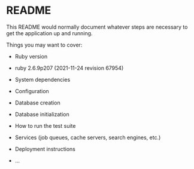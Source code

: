 # README

This README would normally document whatever steps are necessary to get the
application up and running.

Things you may want to cover:

* Ruby version
- ruby 2.6.9p207 (2021-11-24 revision 67954)
* System dependencies

* Configuration

* Database creation

* Database initialization

* How to run the test suite

* Services (job queues, cache servers, search engines, etc.)

* Deployment instructions

* ...

